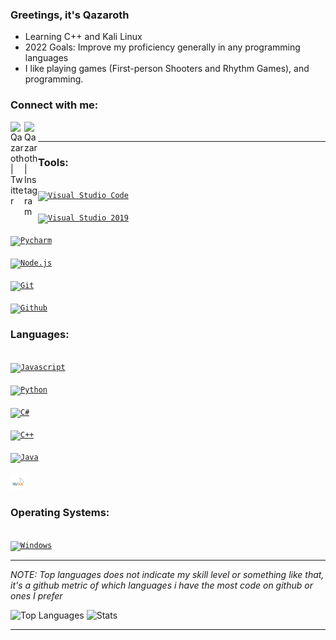 ### Greetings, it's Qazaroth

- Learning C++ and Kali Linux
- 2022 Goals: Improve my proficiency generally in any programming languages
- I like playing games (First-person Shooters and Rhythm Games), and programming.

### Connect with me:

[<img align="left" alt="Qazaroth | Twitter" width="22px" src="https://cdn.jsdelivr.net/npm/simple-icons@v3/icons/twitter.svg" />][twitter]
[<img align="left" alt="Qazaroth | Instagram" width="22px" src="https://cdn.jsdelivr.net/npm/simple-icons@v3/icons/instagram.svg" />][instagram]

<br />

---

### Tools:

[<code>
<img alt="Visual Studio Code" width="26px" src="https://img.icons8.com/fluent/240/000000/visual-studio-code-2019.png" />
</code>](https://code.visualstudio.com/)
[<code>
<img alt="Visual Studio 2019" width="26px" src="https://img.icons8.com/color/48/000000/visual-studio-2019.png" />
</code>](https://visualstudio.microsoft.com/downloads/)
[<code>
<img alt="Pycharm" width="26px" src="https://img.icons8.com/color/240/000000/pycharm.png" />
</code>](https://www.jetbrains.com/pycharm/)
[<code>
<img alt="Node.js" width="26px" src="https://img.icons8.com/color/240/000000/nodejs.png">
</code>](https://nodejs.org/en/)
[<code>
<img alt="Git" width="26px" src="https://img.icons8.com/color/240/000000/git.png">
</code>](https://git-scm.com/)
[<code>
<img alt="Github" width="26px" src="https://img.icons8.com/ios-glyphs/240/000000/github.png">
</code>](https://github.com/)

### Languages:

[<code>
<img alt="Javascript" width="26px" src="https://img.icons8.com/color/240/000000/javascript.png" />
</code>](https://developer.mozilla.org/en-US/docs/Web/JavaScript)
[<code>
<img alt="Python" width="26px" src="https://img.icons8.com/color/240/000000/python.png">
</code>](https://www.python.org/)
[<code>
<img alt="C#" width="26px" src="https://img.icons8.com/ios-filled/50/000000/c-sharp-logo.png">
</code>](https://docs.microsoft.com/en-us/dotnet/csharp/)
[<code>
<img alt="C++" width="26px" src="https://img.icons8.com/ios-filled/50/000000/c-plus-plus-logo.png">
</code>](https://www.cplusplus.com/)
[<code>
<img alt="Java" width="26px" src="https://img.icons8.com/color/240/000000/java-coffee-cup-logo.png">
</code>](https://docs.oracle.com/en/java/)
[<code>
<img alt="MySQL" width="26px" src="https://raw.githubusercontent.com/github/explore/80688e429a7d4ef2fca1e82350fe8e3517d3494d/topics/mysql/mysql.png">
</code>](https://dev.mysql.com/)

### Operating Systems:

[<code>
<img alt="Windows" width="26px" src="https://img.icons8.com/color/240/000000/windows-10.png">
</code>](https://www.microsoft.com/en-us/windows)

---

_NOTE: Top languages does not indicate my skill level or something like that, it's a github metric of which languages i have the most code on github or ones I prefer_

![Top Languages](https://github-readme-stats.vercel.app/api/top-langs/?username=Qazaroth&hide_border=true&bg_color=0d1117ff&exclude_repo=MatterelloMV&langs_count=10&layout=compact&theme=dark)
![Stats](https://github-readme-stats.vercel.app/api?username=Qazaroth&hide_border=true&show_icons=true&count_private=true&include_all_commits=true&bg_color=0d1117ff&theme=dark)

---

[twitter]: https://twitter.com/qazaroth_real
[instagram]: https://www.instagram.com/qazaroth/
